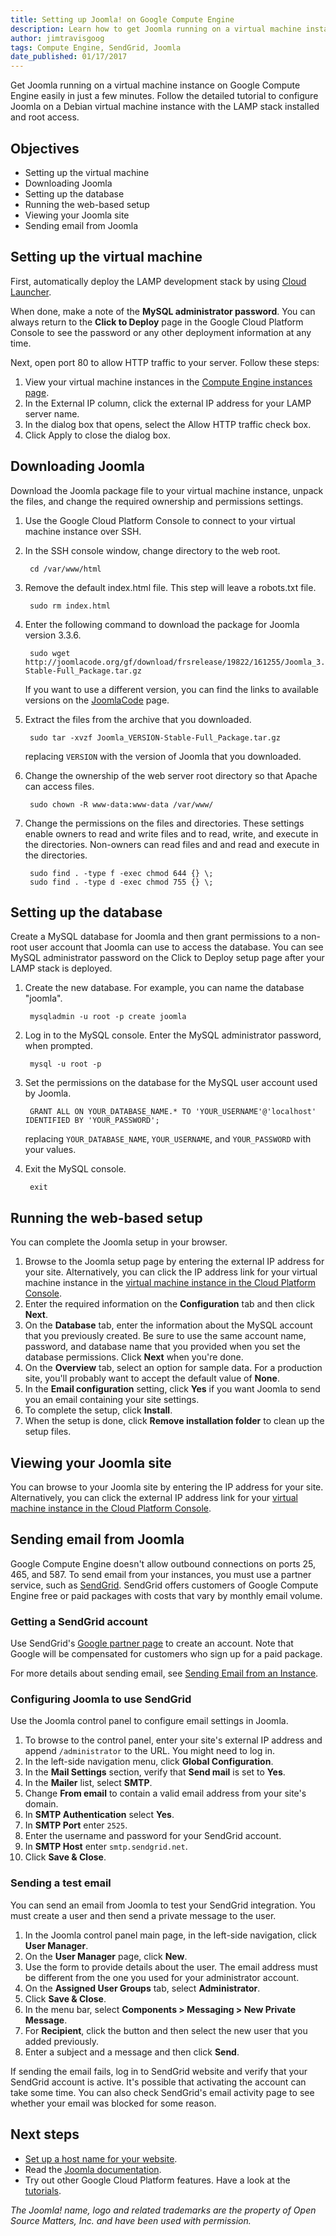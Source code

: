 ```yaml
---
title: Setting up Joomla! on Google Compute Engine
description: Learn how to get Joomla running on a virtual machine instance on Google Compute Engine easily in just a few minutes.
author: jimtravisgoog
tags: Compute Engine, SendGrid, Joomla
date_published: 01/17/2017
---
```

Get Joomla running on a virtual machine instance on Google Compute Engine easily
in just a few minutes. Follow the detailed tutorial to configure Joomla on a
Debian virtual machine instance with the LAMP stack installed and root access.

## Objectives

* Setting up the virtual machine
* Downloading Joomla
* Setting up the database
* Running the web-based setup
* Viewing your Joomla site
* Sending email from Joomla

## Setting up the virtual machine

First, automatically deploy the LAMP development stack by using
[Cloud Launcher][launcher].

When done, make a note of the **MySQL administrator password**. You can always
return to the **Click to Deploy** page in the Google Cloud Platform Console to
see the password or any other deployment information at any time.

Next, open port 80 to allow HTTP traffic to your server. Follow these steps:

1. View your virtual machine instances in the
[Compute Engine instances page][instances].
1. In the External IP column, click the external IP address for your LAMP server
name.
1. In the dialog box that opens, select the Allow HTTP traffic check box.
1. Click Apply to close the dialog box.

## Downloading Joomla

Download the Joomla package file to your virtual machine instance, unpack the
files, and change the required ownership and permissions settings.

1. Use the Google Cloud Platform Console to connect to your virtual machine
instance over SSH.

1. In the SSH console window, change directory to the web root.

        cd /var/www/html

1. Remove the default index.html file. This step will leave a robots.txt file.

        sudo rm index.html

1. Enter the following command to download the package for Joomla version 3.3.6.

        sudo wget http://joomlacode.org/gf/download/frsrelease/19822/161255/Joomla_3.3.6-Stable-Full_Package.tar.gz

    If you want to use a different version, you can find the links to available
    versions on the [JoomlaCode][joomlacode] page.

1. Extract the files from the archive that you downloaded.

        sudo tar -xvzf Joomla_VERSION-Stable-Full_Package.tar.gz

    replacing `VERSION` with the version of Joomla that you downloaded.

1. Change the ownership of the web server root directory so that Apache can
access files.

        sudo chown -R www-data:www-data /var/www/

1. Change the permissions on the files and directories. These settings enable
owners to read and write files and to read, write, and execute in the
directories. Non-owners can read files and and read and execute in the
directories.

        sudo find . -type f -exec chmod 644 {} \;
        sudo find . -type d -exec chmod 755 {} \;

## Setting up the database

Create a MySQL database for Joomla and then grant permissions to a non-root user
account that Joomla can use to access the database. You can see MySQL
administrator password on the Click to Deploy setup page after your LAMP stack
is deployed.

1. Create the new database. For example, you can name the database "joomla".

        mysqladmin -u root -p create joomla

1. Log in to the MySQL console. Enter the MySQL administrator password, when
prompted.

        mysql -u root -p

1. Set the permissions on the database for the MySQL user account used by
Joomla.

        GRANT ALL ON YOUR_DATABASE_NAME.* TO 'YOUR_USERNAME'@'localhost' IDENTIFIED BY 'YOUR_PASSWORD';

    replacing `YOUR_DATABASE_NAME`, `YOUR_USERNAME`, and `YOUR_PASSWORD` with
    your values.

1. Exit the MySQL console.

        exit

## Running the web-based setup

You can complete the Joomla setup in your browser.

1. Browse to the Joomla setup page by entering the external IP address for your
site. Alternatively, you can click the IP address link for your virtual machine
instance in the [virtual machine instance in the Cloud Platform Console][console_instance].
1. Enter the required information on the **Configuration** tab and then click
**Next**.
1. On the **Database** tab, enter the information about the MySQL account that
you previously created. Be sure to use the same account name, password, and
database name that you provided when you set the database permissions. Click
**Next** when you're done.
1. On the **Overview** tab, select an option for sample data. For a production
site, you'll probably want to accept the default value of **None**.
1. In the **Email configuration** setting, click **Yes** if you want Joomla to
send you an email containing your site settings.
1. To complete the setup, click **Install**.
1. When the setup is done, click **Remove installation folder** to clean up the
setup files.

## Viewing your Joomla site

You can browse to your Joomla site by entering the IP address for your site.
Alternatively, you can click the external IP address link for your
[virtual machine instance in the Cloud Platform Console][console_instance].

## Sending email from Joomla

Google Compute Engine doesn't allow outbound connections on ports 25, 465, and
587. To send email from your instances, you must use a partner service, such as
[SendGrid][sendgrid]. SendGrid offers customers of Google Compute Engine free or
paid packages with costs that vary by monthly email volume.

### Getting a SendGrid account

Use SendGrid's [Google partner page][sendgrid_partner] to create an account.
Note that Google will be compensated for customers who sign up for a paid
package.

For more details about sending email, see [Sending Email from an Instance][sending].

### Configuring Joomla to use SendGrid

Use the Joomla control panel to configure email settings in Joomla.

1. To browse to the control panel, enter your site's external IP address and
append `/administrator` to the URL. You might need to log in.
1. In the left-side navigation menu, click **Global Configuration**.
1. In the **Mail Settings** section, verify that **Send mail** is set to **Yes**.
1. In the **Mailer** list, select **SMTP**.
1. Change **From email** to contain a valid email address from your site's domain.
1. In **SMTP Authentication** select **Yes**.
1. In **SMTP Port** enter `2525`.
1. Enter the username and password for your SendGrid account.
1. In **SMTP Host** enter `smtp.sendgrid.net`.
1. Click **Save & Close**.

### Sending a test email

You can send an email from Joomla to test your SendGrid integration. You must
create a user and then send a private message to the user.

1. In the Joomla control panel main page, in the left-side navigation, click
**User Manager**.
1. On the **User Manager** page, click **New**.
1. Use the form to provide details about the user. The email address must be
different from the one you used for your administrator account.
1. On the **Assigned User Groups** tab, select **Administrator**.
1. Click **Save & Close**.
1. In the menu bar, select **Components > Messaging > New Private Message**.
1. For **Recipient**, click the button and then select the new user that you
added previously.
1. Enter a subject and a message and then click **Send**.

If sending the email fails, log in to SendGrid website and verify that your
SendGrid account is active. It's possible that activating the account can take
some time. You can also check SendGrid's email activity page to see whether your
email was blocked for some reason.

## Next steps

* [Set up a host name for your website][dns].
* Read the [Joomla documentation][joomla_docs].
* Try out other Google Cloud Platform features. Have a look at the [tutorials][tutorials].

*The Joomla! name, logo and related trademarks are the property of Open Source Matters, Inc. and have been used with permission.*

[launcher]: https://cloud.google.com/launcher/?q=lamp
[instances]: https://console.cloud.google.com/compute/instances
[joomlacode]: http://joomlacode.org/gf/project/joomla/frs/?action=FrsReleaseBrowse&frs_package_id=6957
[console_instance]: https://console.cloud.google.com/compute/instances
[sendgrid]: https://sendgrid.com/
[sendgrid_partner]: http://sendgrid.com/partner/google?mbsy=gHNj
[sending]: https://cloud.google.com/compute/docs/sending-mail
[dns]: https://cloud.google.com/compute/docs/tutorials/lamp/setting-up-dns
[joomla_docs]: https://docs.joomla.org/
[tutorials]: https://cloud.google.com/docs/tutorials

